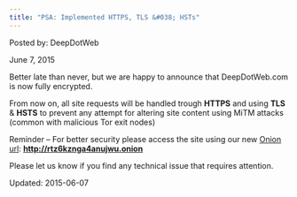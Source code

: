 ```yaml
---
title: "PSA: Implemented HTTPS, TLS &#038; HSTs"
---
```


Posted by: DeepDotWeb 

<span>June 7, 2015</span>


<p>Better late than never, but we are happy to announce that DeepDotWeb.com is now fully encrypted.</p>
<p>From now on, all site requests will be handled trough <strong>HTTPS</strong> and using <strong>TLS</strong> &amp; <strong>HSTS</strong> to prevent any attempt for altering site content using MiTM attacks (common with malicious Tor exit nodes)</p>
<p>Reminder &#8211; For better security please access the site using our new <a href="https://g-i-r.github.io/deepdotweb/2015/06/06/psa-deepdotwebs-new-onion-gateway/">Onion url</a>: <span style="text-decoration: underline;"><strong>http://rtz6kznga4anujwu.onion</strong></span></p>
<p>Please let us know if you find any technical issue that requires attention.</p>

Updated: 2015-06-07

